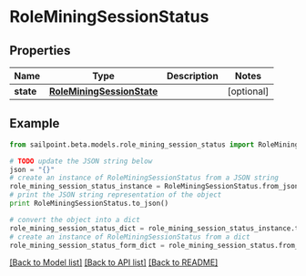 # RoleMiningSessionStatus


## Properties

Name | Type | Description | Notes
------------ | ------------- | ------------- | -------------
**state** | [**RoleMiningSessionState**](RoleMiningSessionState.md) |  | [optional] 

## Example

```python
from sailpoint.beta.models.role_mining_session_status import RoleMiningSessionStatus

# TODO update the JSON string below
json = "{}"
# create an instance of RoleMiningSessionStatus from a JSON string
role_mining_session_status_instance = RoleMiningSessionStatus.from_json(json)
# print the JSON string representation of the object
print RoleMiningSessionStatus.to_json()

# convert the object into a dict
role_mining_session_status_dict = role_mining_session_status_instance.to_dict()
# create an instance of RoleMiningSessionStatus from a dict
role_mining_session_status_form_dict = role_mining_session_status.from_dict(role_mining_session_status_dict)
```
[[Back to Model list]](../README.md#documentation-for-models) [[Back to API list]](../README.md#documentation-for-api-endpoints) [[Back to README]](../README.md)


